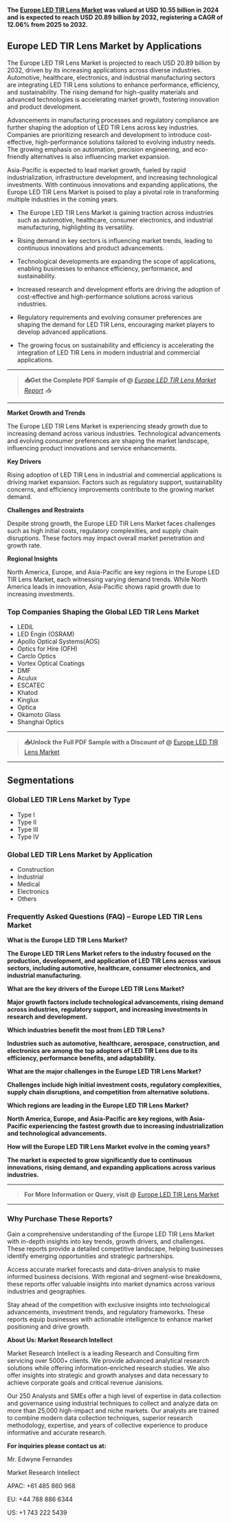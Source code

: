 <p><strong>The <a href="https://www.marketresearchintellect.com/download-sample/?rid=1058531&amp;utm_source=Pulse-April-Europe&amp;utm_medium=852">Europe LED TIR Lens Market</a> was valued at USD 10.55 billion in 2024 and is expected to reach USD 20.89 billion by 2032, registering a CAGR of 12.06% from 2025 to 2032.</strong></p><h2>Europe LED TIR Lens Market by Applications&nbsp;</h2><p><p>The Europe LED TIR Lens Market is projected to reach USD 20.89 billion by 2032, driven by its increasing applications across diverse industries. Automotive, healthcare, electronics, and industrial manufacturing sectors are integrating LED TIR Lens solutions to enhance performance, efficiency, and sustainability. The rising demand for high-quality materials and advanced technologies is accelerating market growth, fostering innovation and product development.</p><p>Advancements in manufacturing processes and regulatory compliance are further shaping the adoption of LED TIR Lens across key industries. Companies are prioritizing research and development to introduce cost-effective, high-performance solutions tailored to evolving industry needs. The growing emphasis on automation, precision engineering, and eco-friendly alternatives is also influencing market expansion.</p><p>Asia-Pacific is expected to lead market growth, fueled by rapid industrialization, infrastructure development, and increasing technological investments. With continuous innovations and expanding applications, the Europe LED TIR Lens Market is poised to play a pivotal role in transforming multiple industries in the coming years.</p></p><ul><li><p>The Europe LED TIR Lens Market is gaining traction across industries such as automotive, healthcare, consumer electronics, and industrial manufacturing, highlighting its versatility.</p></li><li><p>Rising demand in key sectors is influencing market trends, leading to continuous innovations and product advancements.</p></li><li><p>Technological developments are expanding the scope of applications, enabling businesses to enhance efficiency, performance, and sustainability.</p></li><li><p>Increased research and development efforts are driving the adoption of cost-effective and high-performance solutions across various industries.</p></li><li><p>Regulatory requirements and evolving consumer preferences are shaping the demand for LED TIR Lens, encouraging market players to develop advanced applications.</p></li><li><p>The growing focus on sustainability and efficiency is accelerating the integration of LED TIR Lens in modern industrial and commercial applications.</p></li></ul><hr /><blockquote><p><strong><span class="font-[700]">📥Get the Complete PDF Sample of @ </span></strong><em><span class="font-[700]"><a href="https://www.marketresearchintellect.com/download-sample/?rid=1058531&amp;utm_source=Pulse-April-Europe&amp;utm_medium=852" target="_blank" data-tracking-control-name="article-ssr-frontend-pulse_little-text-block" data-tracking-will-navigate="" data-test-link="">Europe LED TIR Lens Market Report</a>&nbsp;📥</span></em></p></blockquote><hr /><p class="" data-start="77" data-end="360"><strong data-start="77" data-end="105">Market Growth and Trends</strong></p><p class="" data-start="77" data-end="360">The Europe LED TIR Lens Market is experiencing steady growth due to increasing demand across various industries. Technological advancements and evolving consumer preferences are shaping the market landscape, influencing product innovations and service enhancements.</p><p class="" data-start="362" data-end="606"><strong data-start="362" data-end="377">Key Drivers</strong></p><p class="" data-start="362" data-end="606">Rising adoption of LED TIR Lens in industrial and commercial applications is driving market expansion. Factors such as regulatory support, sustainability concerns, and efficiency improvements contribute to the growing market demand.</p><p class="" data-start="608" data-end="849"><strong data-start="608" data-end="637">Challenges and Restraints</strong></p><p class="" data-start="608" data-end="849">Despite strong growth, the Europe LED TIR Lens Market faces challenges such as high initial costs, regulatory complexities, and supply chain disruptions. These factors may impact overall market penetration and growth rate.</p><p class="" data-start="851" data-end="1095"><strong data-start="851" data-end="872">Regional Insights</strong></p><p class="" data-start="851" data-end="1095">North America, Europe, and Asia-Pacific are key regions in the Europe LED TIR Lens Market, each witnessing varying demand trends. While North America leads in innovation, Asia-Pacific shows rapid growth due to increasing investments.</p><p><h3>Top Companies Shaping the Global LED TIR Lens Market </h3><ul><li>LEDiL</li><li>LED Engin (OSRAM)</li><li>Apollo Optical Systems(AOS)</li><li>Optics for Hire (OFH)</li><li>Carclo Optics</li><li>Vortex Optical Coatings</li><li>DMF</li><li>Aculux</li><li>ESCATEC</li><li>Khatod</li><li>Kinglux</li><li>Optica</li><li>Okamoto Glass</li><li>Shanghai Optics</li></ul></p><hr /><blockquote><p><strong>📥Unlock the Full PDF Sample with a Discount of @</strong> <a href="https://www.marketresearchintellect.com/ask-for-discount/?rid=1058531&amp;utm_source=Pulse-April-Europe&amp;utm_medium=852">Europe LED TIR Lens Market</a></p></blockquote><hr /><p><h2>Segmentations</h2><h3>Global LED TIR Lens Market by Type</h3><ul><li>Type I</li><li>Type II</li><li>Type III</li><li>Type IV</li></ul><h3>Global LED TIR Lens Market by Application</h3><ul><li>Construction</li><li>Industrial</li><li>Medical</li><li>Electronics</li><li>Others</li></ul></p><h3><strong>Frequently Asked Questions (FAQ) &ndash; Europe LED TIR Lens Market</strong></h3><p><strong>What is the Europe LED TIR Lens Market?</strong></p><p><strong>The Europe LED TIR Lens Market refers to the industry focused on the production, development, and application of LED TIR Lens across various sectors, including automotive, healthcare, consumer electronics, and industrial manufacturing.</strong></p><p><strong>What are the key drivers of the Europe LED TIR Lens Market?</strong></p><p><strong>Major growth factors include technological advancements, rising demand across industries, regulatory support, and increasing investments in research and development.</strong></p><p><strong>Which industries benefit the most from LED TIR Lens?</strong></p><p><strong>Industries such as automotive, healthcare, aerospace, construction, and electronics are among the top adopters of LED TIR Lens due to its efficiency, performance benefits, and adaptability.</strong></p><p><strong>What are the major challenges in the Europe LED TIR Lens Market?</strong></p><p><strong>Challenges include high initial investment costs, regulatory complexities, supply chain disruptions, and competition from alternative solutions.</strong></p><p><strong>Which regions are leading in the Europe LED TIR Lens Market?</strong></p><p><strong>North America, Europe, and Asia-Pacific are key regions, with Asia-Pacific experiencing the fastest growth due to increasing industrialization and technological advancements.</strong></p><p><strong>How will the Europe LED TIR Lens Market evolve in the coming years?</strong></p><p><strong>The market is expected to grow significantly due to continuous innovations, rising demand, and expanding applications across various industries.</strong></p><hr /><blockquote><p><span class="font-[700]"><strong>For More Information or Query, visit&nbsp;@</strong>&nbsp;</span><span class="font-[700]"><a href="https://www.marketresearchintellect.com/product/led-tir-lens-market/?utm_source=Linkedin&utm_medium=852" target="_blank" data-tracking-control-name="article-ssr-frontend-pulse_little-text-block" data-tracking-will-navigate="" data-test-link="">Europe LED TIR Lens Market</a></span></p></blockquote><hr /><h3><strong data-start="0" data-end="31">Why Purchase These Reports?</strong></h3><p class="" data-start="35" data-end="297">Gain a comprehensive understanding of the Europe LED TIR Lens Market with in-depth insights into key trends, growth drivers, and challenges. These reports provide a detailed competitive landscape, helping businesses identify emerging opportunities and strategic partnerships.</p><p class="" data-start="299" data-end="540">Access accurate market forecasts and data-driven analysis to make informed business decisions. With regional and segment-wise breakdowns, these reports offer valuable insights into market dynamics across various industries and geographies.</p><p class="" data-start="542" data-end="784">Stay ahead of the competition with exclusive insights into technological advancements, investment trends, and regulatory frameworks. These reports equip businesses with actionable intelligence to enhance market positioning and drive growth.</p><p><strong><span class="font-[700]">About Us: Market Research Intellect</span></strong></p><p><span class="">Market Research Intellect is a leading Research and Consulting firm servicing over 5000+ clients. We provide advanced analytical research solutions while offering information-enriched research studies.&nbsp;</span>We also offer insights into strategic and growth analyses and data necessary to achieve corporate goals and critical revenue Janisions.</p><p><span class="">Our 250 Analysts and SMEs offer a high level of expertise in data collection and governance using industrial techniques to collect and analyze data on more than 25,000 high-impact and niche markets. Our analysts are trained to combine modern data collection techniques, superior research methodology, expertise, and years of collective experience to produce informative and accurate research.</span></p><p><strong>For inquiries please contact us at:</strong></p><p>Mr. Edwyne Fernandes</p><p>Market Research Intellect</p><p>APAC: +61 485 860 968</p><p>EU: +44 788 886 6344</p><p>US: +1 743 222 5439</p>